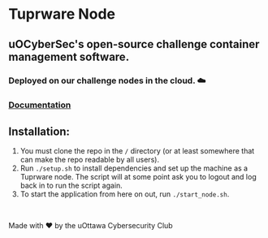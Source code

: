 # Tuprware Node

## uOCyberSec's open-source challenge container management software. 

### Deployed on our challenge nodes in the cloud. ☁️

### [Documentation](https://github.com/uocybersec/tuprware-node/blob/main/DOCUMENTATION.md)

## Installation:
1. You must clone the repo in the `/` directory (or at least somewhere that can make the repo readable by all users). 
1. Run `./setup.sh` to install dependencies and set up the machine as a Tuprware node. The script will at some point ask you to logout and log back in to run the script again.
2. To start the application from here on out, run `./start_node.sh`. 

<br>

Made with ❤️ by the uOttawa Cybersecurity Club
